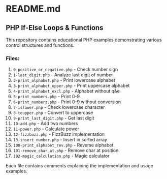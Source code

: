 # README.md
## PHP If-Else Loops & Functions

This repository contains educational PHP examples demonstrating various control structures and functions.

### Files:
1. `0-positive_or_negative.php` - Check number sign
2. `1-last_digit.php` - Analyze last digit of number
3. `2-print_alphabet.php` - Print lowercase alphabet
4. `3-print_alphabet_upper.php` - Print uppercase alphabet
5. `4-print_alphabet_excl.php` - Alphabet without q&e
6. `5-print_numbers.php` - Print 0-9
7. `6-print_numberz.php` - Print 0-9 without conversion
8. `7-islower.php` - Check lowercase character
9. `8-toupper.php` - Convert to uppercase
10. `9-print_last_digit.php` - Get last digit
11. `10-add.php` - Add two numbers
12. `11-power.php` - Calculate power
13. `12-fizzbuzz.php` - FizzBuzz implementation
14. `13-insert_number.php` - Insert in sorted array
15. `100-print_alphabet_rev.php` - Reverse alphabet
16. `101-remove_char_at.php` - Remove char at position
17. `102-magic_calculation.php` - Magic calculator

Each file contains comments explaining the implementation and usage examples.
